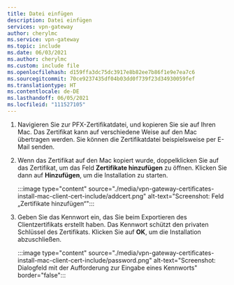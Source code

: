 ```yaml
---
title: Datei einfügen
description: Datei einfügen
services: vpn-gateway
author: cherylmc
ms.service: vpn-gateway
ms.topic: include
ms.date: 06/03/2021
ms.author: cherylmc
ms.custom: include file
ms.openlocfilehash: d159ffa3dc75dc3917e8b82ee7b86f1e9e7ea7c6
ms.sourcegitcommit: 70ce9237435df04b03dd0f739f23d34930059fef
ms.translationtype: HT
ms.contentlocale: de-DE
ms.lasthandoff: 06/05/2021
ms.locfileid: "111527105"
---
```

1. Navigieren Sie zur PFX-Zertifikatdatei, und kopieren Sie sie auf Ihren Mac. Das Zertifikat kann auf verschiedene Weise auf den Mac übertragen werden. Sie können die Zertifikatdatei beispielsweise per E-Mail senden.
1. Wenn das Zertifikat auf den Mac kopiert wurde, doppelklicken Sie auf das Zertifikat, um das Feld **Zertifikate hinzufügen** zu öffnen. Klicken Sie dann auf **Hinzufügen**, um die Installation zu starten.

   :::image type="content" source="./media/vpn-gateway-certificates-install-mac-client-cert-include/addcert.png" alt-text="Screenshot: Feld „Zertifikate hinzufügen“":::
1. Geben Sie das Kennwort ein, das Sie beim Exportieren des Clientzertifikats erstellt haben. Das Kennwort schützt den privaten Schlüssel des Zertifikats. Klicken Sie auf **OK**, um die Installation abzuschließen.

   :::image type="content" source="./media/vpn-gateway-certificates-install-mac-client-cert-include/password.png" alt-text="Screenshot: Dialogfeld mit der Aufforderung zur Eingabe eines Kennworts" border="false":::